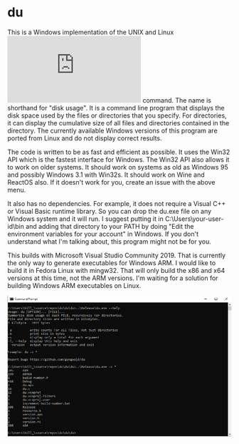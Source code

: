 # du
This is a Windows implementation of the UNIX and Linux ![du](https://man7.org/linux/man-pages/man1/du.1.html) command. The name is shorthand for "disk usage". It is a command line program that displays the disk space used by the files or directories that you specify. For directories, it can display the cumulative size of all files and directories contained in the directory. The currently available Windows versions of this program are ported from Linux and do not display correct results.

The code is written to be as fast and efficient as possible. It uses the Win32 API which is the fastest interface for Windows. The Win32 API also allows it to work on older systems. It should work on systems as old as Windows 95 and possibly Windows 3.1 with Win32s. It should work on Wine and ReactOS also. If it doesn't work for you, create an issue with the above menu.

It also has no dependencies. For example, it does not require a Visual C++ or Visual Basic runtime library. So you can drop the du.exe file on any Windows system and it will run. I suggest putting it in C:\Users\your-user-id\bin and adding that directory to your PATH by doing "Edit the environment variables for your account" in Windows. If you don't understand what I'm talking about, this program might not be for you.

This builds with Microsoft Visual Studio Community 2019. That is currently the only way to generate executables for Windows ARM. I would like to build it in Fedora Linux with mingw32. That will only build the x86 and x64 versions at this time, not the ARM versions. I'm waiting for a solution for building Windows ARM executables on Linux.

![Example](du-example-run.png)
